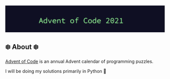 
![AoC2021 logo](https://raw.githubusercontent.com/orfeasa/advent-of-code-2021/master/header.png)

## ❄️ About ❄️

[Advent of Code](http://adventofcode.com/) is an annual Advent calendar of programming puzzles.

I will be doing my solutions primarily in Python 🐍


